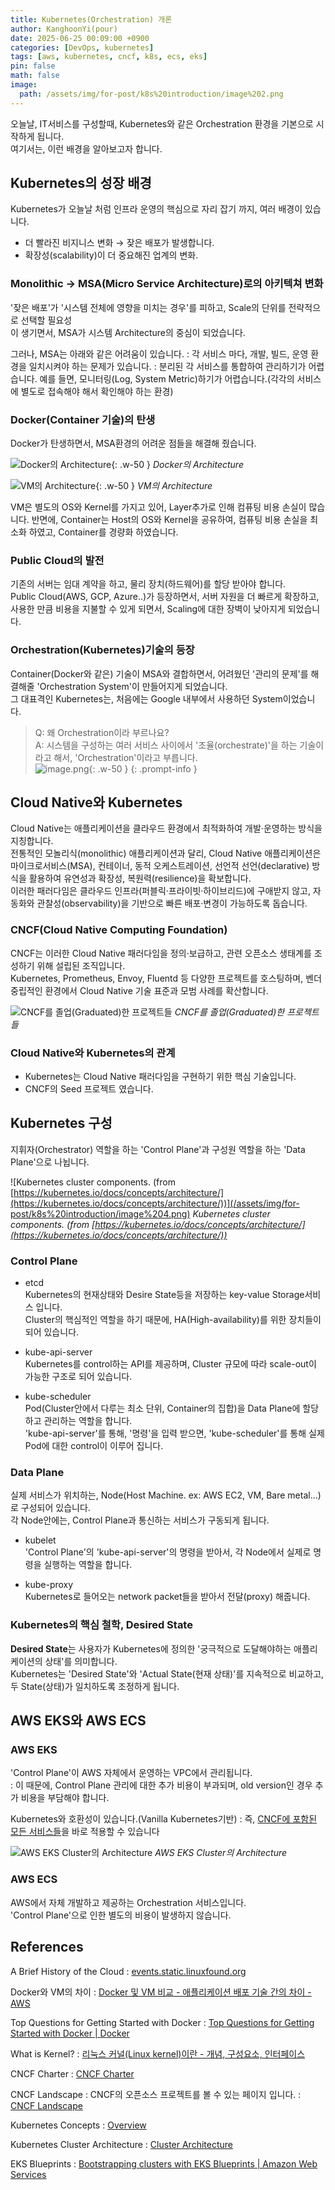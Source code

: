 ```yaml
---
title: Kubernetes(Orchestration) 개론
author: KanghoonYi(pour)
date: 2025-06-25 00:09:00 +0900
categories: [DevOps, kubernetes]
tags: [aws, kubernetes, cncf, k8s, ecs, eks]
pin: false
math: false
image:
  path: /assets/img/for-post/k8s%20introduction/image%202.png
---
```


오늘날, IT서비스를 구성할때, Kubernetes와 같은 Orchestration 환경을 기본으로 시작하게 됩니다.  
여기서는, 이런 배경을 알아보고자 합니다.

## Kubernetes의 성장 배경

Kubernetes가 오늘날 처럼 인프라 운영의 핵심으로 자리 잡기 까지, 여러 배경이 있습니다.  
- 더 빨라진 비지니스 변화 → 잦은 배포가 발생합니다.
- 확장성(scalability)이 더 중요해진 업계의 변화.

### Monolithic → MSA(Micro Service Architecture)로의 아키텍쳐 변화

'잦은 배포'가 '시스템 전체에 영향을 미치는 경우'를 피하고, Scale의 단위를 전략적으로 선택할 필요성  
이 생기면서, MSA가 시스템 Architecture의 중심이 되었습니다.  

그러나, MSA는 아래와 같은 어려움이 있습니다.
: 각 서비스 마다, 개발, 빌드, 운영 환경을 일치시켜야 하는 문제가 있습니다.
: 분리된 각 서비스를 통합하여 관리하기가 어렵습니다. 예를 들면, 모니터링(Log, System Metric)하기가 어렵습니다.(각각의 서비스에 별도로 접속해야 해서 확인해야 하는 환경)

### Docker(Container 기술)의 탄생

Docker가 탄생하면서, MSA환경의 어려운 점들을 해결해 줬습니다.

![Docker의 Architecture](/assets/img/for-post/k8s%20introduction/image.png){: .w-50 }
_Docker의 Architecture_
  
![VM의 Architecture](/assets/img/for-post/k8s%20introduction/image%201.png){: .w-50 }
_VM의 Architecture_

VM은 별도의 OS와 Kernel를 가지고 있어, Layer추가로 인해 컴퓨팅 비용 손실이 많습니다.
반면에, Container는 Host의 OS와 Kernel을 공유하여, 컴퓨팅 비용 손실을 최소화 하였고,
Container를 경량화 하였습니다.

### Public Cloud의 발전

기존의 서버는 임대 계약을 하고, 물리 장치(하드웨어)를 할당 받아야 합니다.  
Public Cloud(AWS, GCP, Azure..)가 등장하면서, 서버 자원을 더 빠르게 확장하고, 사용한 만큼 비용을 지불할 수 있게 되면서, Scaling에 대한 장벽이 낮아지게 되었습니다.

### Orchestration(Kubernetes)기술의 등장

Container(Docker와 같은) 기술이 MSA와 결합하면서, 어려웠던 '관리의 문제'를 해결해줄 'Orchestration System'이 만들어지게 되었습니다.  
그 대표격인 Kubernetes는, 처음에는 Google 내부에서 사용하던 System이었습니다.

> Q: 왜 Orchestration이라 부르나요?  
> A: 시스템을 구성하는 여러 서비스 사이에서 '조율(orchestrate)'을 하는 기술이라고 해서, 'Orchestration'이라고 부릅니다.  
> ![image.png](/assets/img/for-post/k8s%20introduction/image%202.png){: .w-50 }
{: .prompt-info }

## Cloud Native와 Kubernetes

Cloud Native는 애플리케이션을 클라우드 환경에서 최적화하여 개발·운영하는 방식을 지칭합니다.  
전통적인 모놀리식(monolithic) 애플리케이션과 달리, Cloud Native 애플리케이션은 마이크로서비스(MSA), 컨테이너, 동적 오케스트레이션, 선언적 선언(declarative) 방식을 활용하여 유연성과 확장성, 복원력(resilience)을 확보합니다.  
이러한 패러다임은 클라우드 인프라(퍼블릭·프라이빗·하이브리드)에 구애받지 않고, 자동화와 관찰성(observability)을 기반으로 빠른 배포·변경이 가능하도록 돕습니다.

### CNCF(Cloud Native Computing Foundation)

CNCF는 이러한 Cloud Native 패러다임을 정의·보급하고, 관련 오픈소스 생태계를 조성하기 위해 설립된 조직입니다.  
Kubernetes, Prometheus, Envoy, Fluentd 등 다양한 프로젝트를 호스팅하며, 벤더 중립적인 환경에서 Cloud Native 기술 표준과 모범 사례를 확산합니다.

![CNCF를 졸업(Graduated)한 프로젝트들](/assets/img/for-post/k8s%20introduction/image%203.png)
_CNCF를 졸업(Graduated)한 프로젝트들_

### Cloud Native와 Kubernetes의 관계

- Kubernetes는 Cloud Native 패러다임을 구현하기 위한 핵심 기술입니다.
- CNCF의 Seed 프로젝트 였습니다.

## Kubernetes 구성

지휘자(Orchestrator) 역할을 하는 'Control Plane'과 구성원 역할을 하는 'Data Plane'으로 나뉩니다.

![Kubernetes cluster components. (from [https://kubernetes.io/docs/concepts/architecture/](https://kubernetes.io/docs/concepts/architecture/))](/assets/img/for-post/k8s%20introduction/image%204.png)
_Kubernetes cluster components. (from [https://kubernetes.io/docs/concepts/architecture/](https://kubernetes.io/docs/concepts/architecture/))_

### Control Plane

- etcd  
  Kubernetes의 현재상태와 Desire State등을 저장하는 key-value Storage서비스 입니다.  
  Cluster의 핵심적인 역할을 하기 때문에, HA(High-availability)를 위한 장치들이 되어 있습니다.

- kube-api-server  
  Kubernetes를 control하는 API를 제공하며, Cluster 규모에 따라 scale-out이 가능한 구조로 되어 있습니다.

- kube-scheduler  
  Pod(Cluster안에서 다루는 최소 단위, Container의 집합)을 Data Plane에 할당하고 관리하는 역할을 합니다.  
  'kube-api-server'를 통해, '명령'을 입력 받으면, 'kube-scheduler'를 통해 실제 Pod에 대한 control이 이루어 집니다.


### Data Plane

실제 서비스가 위치하는, Node(Host Machine. ex: AWS EC2, VM, Bare metal…)로 구성되어 있습니다.  
각 Node안에는, Control Plane과 통신하는 서비스가 구동되게 됩니다.

- kubelet  
  'Control Plane'의 'kube-api-server'의 명령을 받아서, 각 Node에서 실제로 명령을 실행하는 역할을 합니다.

- kube-proxy  
  Kubernetes로 들어오는 network packet들을 받아서 전달(proxy) 해줍니다.


### Kubernetes의 핵심 철학, Desired State

**Desired State**는 사용자가 Kubernetes에 정의한 '궁극적으로 도달해야하는 애플리케이션의 상태'를 의미합니다.  
Kubernetes는 'Desired State'와 'Actual State(현재 상태)'를 지속적으로 비교하고, 두 State(상태)가 일치하도록 조정하게 됩니다.

## AWS EKS와 AWS ECS

### AWS EKS

'Control Plane'이 AWS 자체에서 운영하는 VPC에서 관리됩니다.  
: 이 때문에, Control Plane 관리에 대한 추가 비용이 부과되며, old version인 경우 추가 비용을 부담해야 합니다.

Kubernetes와 호환성이 있습니다.(Vanilla Kubernetes기반)
: 즉, [CNCF에 포함된 모든 서비스들](https://landscape.cncf.io/)을 바로 적용할 수 있습니다

![AWS EKS Cluster의 Architecture](/assets/img/for-post/k8s%20introduction/image%205.png)
_AWS EKS Cluster의 Architecture_

### AWS ECS

AWS에서 자체 개발하고 제공하는 Orchestration 서비스입니다.  
'Control Plane'으로 인한 별도의 비용이 발생하지 않습니다.

## References

A Brief History of the Cloud
: [events.static.linuxfound.org](https://events.static.linuxfound.org/sites/events/files/slides/CNCF%20Keynote%20Preso.pdf)

Docker와 VM의 차이
: [Docker 및 VM 비교 - 애플리케이션 배포 기술 간의 차이 - AWS](https://aws.amazon.com/ko/compare/the-difference-between-docker-vm/)

Top Questions for Getting Started with Docker
: [Top Questions for Getting Started with Docker \| Docker](https://www.docker.com/blog/top-questions-for-getting-started-with-docker/)

What is Kernel?
: [리눅스 커널(Linux kernel)이란 - 개념, 구성요소, 인터페이스](https://www.redhat.com/ko/topics/linux/what-is-the-linux-kernel)

CNCF Charter
: [CNCF Charter](https://github.com/cncf/foundation/blob/main/charter.md)

CNCF Landscape
: CNCF의 오픈소스 프로젝트를 볼 수 있는 페이지 입니다.
: [CNCF Landscape](https://landscape.cncf.io/?group=projects-and-products&view-mode=grid)

Kubernetes Concepts
: [Overview](https://kubernetes.io/docs/concepts/overview/)

Kubernetes Cluster Architecture
: [Cluster Architecture](https://kubernetes.io/docs/concepts/architecture/)

EKS Blueprints
: [Bootstrapping clusters with EKS Blueprints \| Amazon Web Services](https://aws.amazon.com/ko/blogs/containers/bootstrapping-clusters-with-eks-blueprints/)
